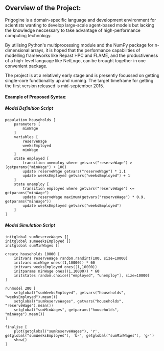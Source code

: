 ## Overview of the Project:

Prigogine is a domain-specific language and development environment for scientists wanting to develop large-scale agent-based models but lacking the knowledge neccessary to take advantage of high-performance computing technology.

By utilising Python's multiprocessing module and the NumPy package for n-dimensional arrays, it is hoped that the performance capabilities of modelling frameworks like Repast HPC and FLAME, and the productiveness of a high-level language like NetLogo, can be brought together in one convenient package.

The project is at a relatively early stage and is presently focussed on getting single-core functionality up and running. The target timeframe for getting the first version released is mid-september 2015.

#### Example of Proposed Syntax:

##### Model Definition Script

    population households [
        parameters [
            minWage
        ]
        variables [
            reserveWage
            weeksEmployed
            minWage
        ]
        state employed [
            transition unemploy where getvars("reserveWage") > (getparams("minWage") + 100)
            update reserveWage getvars("reserveWage") * 1.1
            update weeksEmployed getvars("weeksEmployed") + 1
        ]
        state unemploy [
            transition employed where getvars("reserveWage") <= getparams("minWage")
            update reserveWage maximum(getvars("reserveWage") * 0.9, getparams("minWage"))
            update weeksEmployed getvars("weeksEmployed")
        ]
    ]

##### Model Simulation Script

    initglobal sumReserveWages []
    initglobal sumWeeksEmployed []
    initglobal sumMinWages []

    create households 10000 [
        initvars reserveWage random.randint(100, size=10000)
        initvars minWage ones((1,10000)) * 60
        initvars weeksEmployed ones((1,10000))
        initparams minWage ones((1,10000)) * 60
        initstates random.choice(["employed", "unemploy"], size=10000)
    ]

    runmodel 200 [
        setglobal("sumWeeksEmployed", getvars("households", "weeksEmployed").mean())
        setglobal("sumReserveWages", getvars("households", "reserveWage").mean())
        setglobal("sumMinWages", getparams("households", "minWage").mean())
    ]

    finalise [
        plot(getglobal("sumReserveWages"), 'r', getglobal("sumWeeksEmployed"), 'b-', getglobal("sumMinWages"), 'g-')
        show()
    ]


